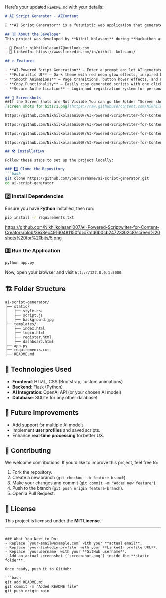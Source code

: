 Here’s your updated `README.md` with your details:  

```markdown
# AI Script Generator - AZContent

🚀 **AI Script Generator** is a futuristic web application that generates scripts using AI. Designed with a sleek **Netflix-inspired UI**, it provides an immersive experience for users looking to create content efficiently.

## 👨‍💻 About the Developer
This project was developed by **Nikhil Kolasani** during **Hackathon at BITS Pilani, Hyderabad**, on **March 24 & 25, 2025**.

- 📧 Email: nikhilkolasani7@outlook.com
- 🔗 LinkedIn: https://www.linkedin.com/in/nikhil--kolasani/

## 🔥 Features

- **AI-Powered Script Generation** – Enter a prompt and let AI generate scripts for you.
- **Futuristic UI** – Dark theme with red neon glow effects, inspired by Netflix.
- **Smooth Animations** – Page transitions, button hover effects, and motion backgrounds.
- **Copy Functionality** – Easily copy generated scripts with one click.
- **Secure Authentication** – Login and registration system for personalized access.

## 📸 Screenshots
##If the Screen Shots are Not Visible You can go the Folder "Screen short for Bits" 
[screen shots for bits/1.png](https://raw.githubusercontent.com/Nikhilkolasani007/AI-Powered-Scriptwriter-for-Content-Creators/refs/heads/main/screen%20shots%20for%20bits/1.png)

https://github.com/Nikhilkolasani007/AI-Powered-Scriptwriter-for-Content-Creators/blob/a386d30cc1b5f013dff9722d00b35507fb1f28b1/screen%20shots%20for%20bits/2.png

https://github.com/Nikhilkolasani007/AI-Powered-Scriptwriter-for-Content-Creators/blob/3e58ec49160481150fdbc7a1d6b0cb24723302c8/screen%20shots%20for%20bits/3.png

https://github.com/Nikhilkolasani007/AI-Powered-Scriptwriter-for-Content-Creators/blob/3e58ec49160481150fdbc7a1d6b0cb24723302c8/screen%20shots%20for%20bits/4.png

https://github.com/Nikhilkolasani007/AI-Powered-Scriptwriter-for-Content-Creators/blob/3e58ec49160481150fdbc7a1d6b0cb24723302c8/screen%20shots%20for%20bits/5.png

## 🛠️ Installation

Follow these steps to set up the project locally:

### 1️⃣ Clone the Repository
```bash
git clone https://github.com/yourusername/ai-script-generator.git
cd ai-script-generator
```

### 2️⃣ Install Dependencies
Ensure you have **Python** installed, then run:
```bash
pip install -r requirements.txt
```
https://github.com/Nikhilkolasani007/AI-Powered-Scriptwriter-for-Content-Creators/blob/3e58ec49160481150fdbc7a1d6b0cb24723302c8/screen%20shots%20for%20bits/5.png

### 3️⃣ Run the Application
```bash
python app.py
```
Now, open your browser and visit `http://127.0.0.1:5000`.

## 🏗️ Folder Structure
```
ai-script-generator/
│── static/
│   ├── style.css
│   ├── script.js
│   ├── background.jpg
│── templates/
│   ├── index.html
│   ├── login.html
│   ├── register.html
│   ├── dashboard.html
│── app.py
│── requirements.txt
│── README.md
```

## 🚀 Technologies Used
- **Frontend**: HTML, CSS (Bootstrap, custom animations)
- **Backend**: Flask (Python)
- **AI Integration**: OpenAI API (or your chosen AI model)
- **Database**: SQLite (or any other database)

## 📌 Future Improvements
- Add support for multiple AI models.
- Implement **user profiles** and saved scripts.
- Enhance **real-time processing** for better UX.

## 🤝 Contributing
We welcome contributions! If you'd like to improve this project, feel free to:
1. Fork the repository.
2. Create a new branch (`git checkout -b feature-branch`).
3. Make your changes and commit (`git commit -m "Added new feature"`).
4. Push to the branch (`git push origin feature-branch`).
5. Open a Pull Request.

## 📄 License
This project is licensed under the **MIT License**.

---

```

### What You Need to Do:
- Replace `your-email@example.com` with your **actual email**.
- Replace `your-linkedin-profile` with your **LinkedIn profile URL**.
- Replace `yourusername` with your **GitHub username**.
- Add an actual screenshot (`screenshot.png`) inside the **static folder**.

Once ready, push it to GitHub:

```bash
git add README.md
git commit -m "Added README file"
git push origin main
```
